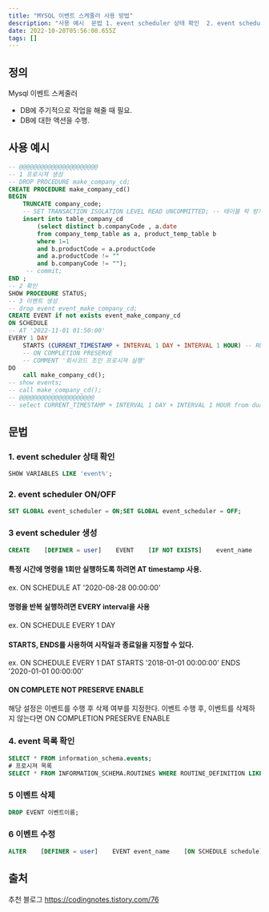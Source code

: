 ```yaml
---
title: "MYSQL 이벤트 스케줄러 사용 방법"
description: "사용 예시  문법 1. event scheduler 상태 확인  2. event scheduler ONOFF  3 event scheduler 생성  특정 시간에 명령을 1회만 실행하도록 하려면 AT timestamp 사용. ex. ON SCHEDULE AT '202"
date: 2022-10-28T05:56:08.655Z
tags: []
---
```

## 정의
Mysql 이벤트 스케줄러
- DB에 주기적으로 작업을 해줄 때 필요. 
- DB에 대한 액션을 수행.

## 사용 예시 
```sql
-- @@@@@@@@@@@@@@@@@@@@@@
-- 1 프로시져 생성
-- DROP PROCEDURE make_company_cd;
CREATE PROCEDURE make_company_cd()
BEGIN
	TRUNCATE company_code;   
    -- SET TRANSACTION ISOLATION LEVEL READ UNCOMMITTED; -- 테이블 락 방지, 데이터 정합성 확인 필요 
   	insert into table_company_cd
		(select distinct b.companyCode , a.date 
		from company_temp_table as a, product_temp_table b
		where 1=1
		and b.productCode = a.productCode 
		and a.productCode != ""
		and b.companyCode != "");
     -- commit;
END ;
-- 2 확인
SHOW PROCEDURE STATUS;
-- 3 이벤트 생성
-- drop event event_make_company_cd;
CREATE EVENT if not exists event_make_company_cd
ON SCHEDULE
-- AT '2022-11-01 01:50:00'
EVERY 1 DAY
    STARTS (CURRENT_TIMESTAMP + INTERVAL 1 DAY + INTERVAL 1 HOUR) -- RUN EVERYDAY at 1AM
	-- ON COMPLETION PRESERVE
	-- COMMENT '회사코드 조인 프로시져 실행' 
DO
	call make_company_cd();
-- show events;
-- call make_company_cd();
-- @@@@@@@@@@@@@@@@@@@@@
-- select CURRENT_TIMESTAMP + INTERVAL 1 DAY + INTERVAL 1 HOUR from dual; -- CHECK TIME
```
## 문법
### 1. event scheduler 상태 확인
```sql
SHOW VARIABLES LIKE 'event%';
```
### 2. event scheduler ON/OFF
```sql
SET GLOBAL event_scheduler = ON;SET GLOBAL event_scheduler = OFF;
```
### 3 event scheduler 생성
```sql
CREATE    [DEFINER = user]    EVENT    [IF NOT EXISTS]    event_name    ON SCHEDULE schedule # 해당 명령을 수행하거나 반복할 시간 및 기간     [ON COMPLETION [NOT] PRESERVE]    [ENABLE | DISABLE | DISABLE ON SLAVE]    [COMMENT 'string']	# 해당 이벤트에 대한 설명    DO event_body;	# 수행할 명령    schedule: {    AT timestamp [+ INTERVAL interval] ...  | EVERY interval    [STARTS timestamp [+ INTERVAL interval] ...]    [ENDS timestamp [+ INTERVAL interval] ...]} interval:    quantity {YEAR | QUARTER | MONTH | DAY | HOUR | MINUTE |              WEEK | SECOND | YEAR_MONTH | DAY_HOUR | DAY_MINUTE |              DAY_SECOND | HOUR_MINUTE | HOUR_SECOND | MINUTE_SECOND}
```
#### 특정 시간에 명령을 1회만 실행하도록 하려면 AT timestamp 사용. 
ex. ON SCHEDULE AT '2020-08-28 00:00:00'

#### 명령을 반복 실행하려면 EVERY interval을 사용
ex. ON SCHEDULE EVERY 1 DAY


#### STARTS, ENDS를 사용하여 시작일과 종료일을 지정할 수 있다.
ex. ON SCHEDULE EVERY 1 DAT STARTS '2018-01-01 00:00:00' ENDS '2020-01-01 00:00:00'

#### ON COMPLETE NOT PRESERVE ENABLE
해당 설정은 이벤트를 수행 후 삭제 여부를 지정한다.
이벤트 수행 후, 이벤트를 삭제하지 않는다면 ON COMPLETION PRESERVE ENABLE

### 4. event 목록 확인
```sql
SELECT * FROM information_schema.events;
# 프로시져 목록
SELECT * FROM INFORMATION_SCHEMA.ROUTINES WHERE ROUTINE_DEFINITION LIKE "%procedureName%";
```
### 5  이벤트 삭제
```sql
DROP EVENT 이벤트이름;
```

### 6 이벤트 수정
```sql
ALTER    [DEFINER = user]    EVENT event_name    [ON SCHEDULE schedule]    [ON COMPLETION [NOT] PRESERVE]    [RENAME TO new_event_name]    [ENABLE | DISABLE | DISABLE ON SLAVE]    [COMMENT 'string']    [DO event_body]
```

## 출처
추천 블로그
https://codingnotes.tistory.com/76